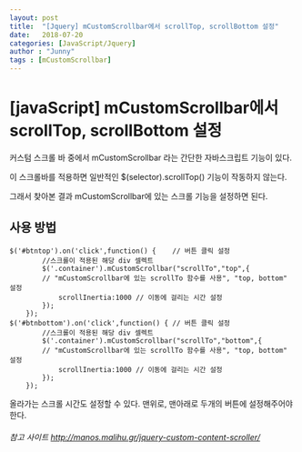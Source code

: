 ```yaml
---
layout: post
title:  "[Jquery] mCustomScrollbar에서 scrollTop, scrollBottom 설정"
date:   2018-07-20
categories: [JavaScript/Jquery]
author : "Junny"
tags : [mCustomScrollbar]
---
```

# [javaScript] mCustomScrollbar에서 scrollTop, scrollBottom 설정

커스텀 스크롤 바 중에서 mCustomScrollbar 라는 간단한 자바스크립트 기능이 있다.

이 스크롤바를 적용하면 일반적인 $(selector).scrollTop() 기능이 작동하지 않는다.

그래서 찾아본 결과 mCustomScrollbar에 있는 스크롤 기능을 설정하면 된다.

## 사용 방법
~~~
$('#btntop').on('click',function() {	// 버튼 클릭 설정
		//스크롤이 적용된 해당 div 셀렉트
		$('.container').mCustomScrollbar("scrollTo","top",{  
		// "mCustomScrollbar에 있는 scrollTo 함수를 사용", "top, bottom" 설정
		    scrollInertia:1000 // 이동에 걸리는 시간 설정
		});
	});
$('#btnbottom').on('click',function() {	// 버튼 클릭 설정
		//스크롤이 적용된 해당 div 셀렉트
		$('.container').mCustomScrollbar("scrollTo","bottom",{  
		// "mCustomScrollbar에 있는 scrollTo 함수를 사용", "top, bottom" 설정
		    scrollInertia:1000 // 이동에 걸리는 시간 설정
		});
	});
~~~
올라가는 스크롤 시간도 설정할 수 있다. 맨위로, 맨아래로 두개의 버튼에 설정해주어야한다.

###### 참고 사이트 <a href="http://manos.malihu.gr/jquery-custom-content-scroller/">http://manos.malihu.gr/jquery-custom-content-scroller/</a>